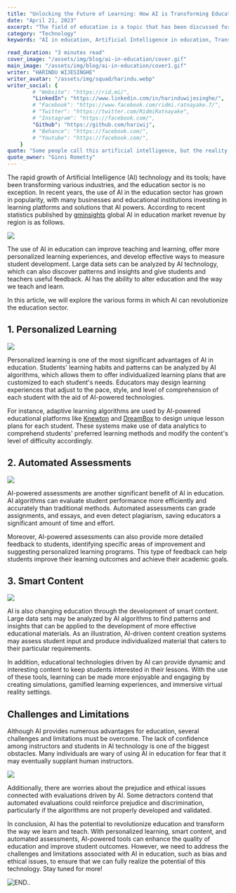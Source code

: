 ```yaml
---
title: "Unlocking the Future of Learning: How AI is Transforming Education for the Next Generation"
date: "April 21, 2023"
excerpt: "The field of education is a topic that has been discussed for a long time. Because education as an enlightening process has been given utter importance all the..."
category: "Technology"
keywords: "AI in education, Artificial Intelligence in education, Transforming education, Future of learning, Personalized learning, Adaptive learning algorithms, AI-powered educational platforms, Automated assessments, Smart content, AI-driven content creation, Challenges of AI in education, Limitations of AI in education, Prejudice and ethical issues in AI evaluations, Enhancing student outcomes, Quality of education, AI in education sector, AI in education market, AI in education statistics, AI in education revenue, transforming education, future of learning, AI impact, personalized learning, student-centric education, adaptive learning, customized learning plans, AI-powered platforms, learning solutions, automated assessments, efficient grading, feedback, student improvement, smart content, data analysis, educational materials, effective learning resources, simulations, gamified learning, virtual reality, immersive learning, challenges of AI in education, limitations of AI in education"

read_duration: "3 minutes read"
cover_image: "/assets/img/blog/ai-in-education/cover.gif"
main_image: "/assets/img/blog/ai-in-education/cover1.gif"
writer: "HARINDU WIJESINGHE"
writer_avatar: "/assets/img/squad/harindu.webp"
writer_social: {
        # "Website": "https://rid.mi/",
        "LinkedIn": "https://www.linkedin.com/in/harinduwijesinghe/",
        # "Facebook": "https://www.facebook.com/ridmi.ratnayake.7/",
        # "Twitter": "https://twitter.com/RidmiRatnayake",
        # "Instagram": "https://facebook.com/",
        "Github": "https://github.com/hariwij",
        # "Behance": "https://facebook.com/",
        # "Youtube": "https://facebook.com/",
    }
quote: "Some people call this artificial intelligence, but the reality is this technology will enhance us. So instead of artificial intelligence, I think we’ll augment our intelligence."
quote_owner: "Ginni Rometty"
---
```


The rapid growth of Artificial Intelligence (AI) technology and its tools; have been transforming various industries, and the education sector is no exception. In recent years, the use of AI in the education sector has grown in popularity, with many businesses and educational institutions investing in learning platforms and solutions that AI powers. According to recent statistics published by [gminsights](https://www.gminsights.com/) global AI in education market revenue by region is as follows.

<img  src="\assets\img\blog\ai-in-education\global-ai-in-education-market-revenue-by-region.png"/>

The use of AI in education can improve teaching and learning, offer more personalized learning experiences, and develop effective ways to measure student development. Large data sets can be analyzed by AI technology, which can also discover patterns and insights and give students and teachers useful feedback. AI has the ability to alter education and the way we teach and learn.

In this article, we will explore the various forms in which AI can revolutionize the education sector.

## 1. Personalized Learning

<img  src="\assets\img\blog\ai-in-education\ai-in-education-personalized-learning.webp"/>

Personalized learning is one of the most significant advantages of AI in education. Students' learning habits and patterns can be analyzed by AI algorithms, which allows them to offer individualized learning plans that are customized to each student's needs. Educators may design learning experiences that adjust to the pace, style, and level of comprehension of each student with the aid of AI-powered technologies.

For instance, adaptive learning algorithms are used by AI-powered educational platforms like [Knewton](https://www.knewton.com/) and [DreamBox](https://www.dreambox.com/) to design unique lesson plans for each student. These systems make use of data analytics to comprehend students' preferred learning methods and modify the content's level of difficulty accordingly.

## 2. Automated Assessments

<img  src="\assets\img\blog\ai-in-education\ai-assesments.jpg"/>

AI-powered assessments are another significant benefit of AI in education. AI algorithms can evaluate student performance more efficiently and accurately than traditional methods. Automated assessments can grade assignments, and essays, and even detect plagiarism, saving educators a significant amount of time and effort.

Moreover, AI-powered assessments can also provide more detailed feedback to students, identifying specific areas of improvement and suggesting personalized learning programs. This type of feedback can help students improve their learning outcomes and achieve their academic goals.

## 3. Smart Content

<img  src="\assets\img\blog\ai-in-education\ai-in-education-smart-content.jpg"/>

AI is also changing education through the development of smart content. Large data sets may be analyzed by AI algorithms to find patterns and insights that can be applied to the development of more effective educational materials. As an illustration, AI-driven content creation systems may assess student input and produce individualized material that caters to their particular requirements.

In addition, educational technologies driven by AI can provide dynamic and interesting content to keep students interested in their lessons. With the use of these tools, learning can be made more enjoyable and engaging by creating simulations, gamified learning experiences, and immersive virtual reality settings.

## Challenges and Limitations

Although AI provides numerous advantages for education, several challenges and limitations must be overcome. The lack of confidence among instructors and students in AI technology is one of the biggest obstacles. Many individuals are wary of using AI in education for fear that it may eventually supplant human instructors.

<img  src="\assets\img\blog\ai-in-education\ai-limitations.webp"/>

Additionally, there are worries about the prejudice and ethical issues connected with evaluations driven by AI. Some detractors contend that automated evaluations could reinforce prejudice and discrimination, particularly if the algorithms are not properly developed and validated.

In conclusion, AI has the potential to revolutionize education and transform the way we learn and teach. With personalized learning, smart content, and automated assessments, AI-powered tools can enhance the quality of education and improve student outcomes. However, we need to address the challenges and limitations associated with AI in education, such as bias and ethical issues, to ensure that we can fully realize the potential of this technology. Stay tuned for more!

![END..](\assets\img\blog\ai-in-education\end.gif)
